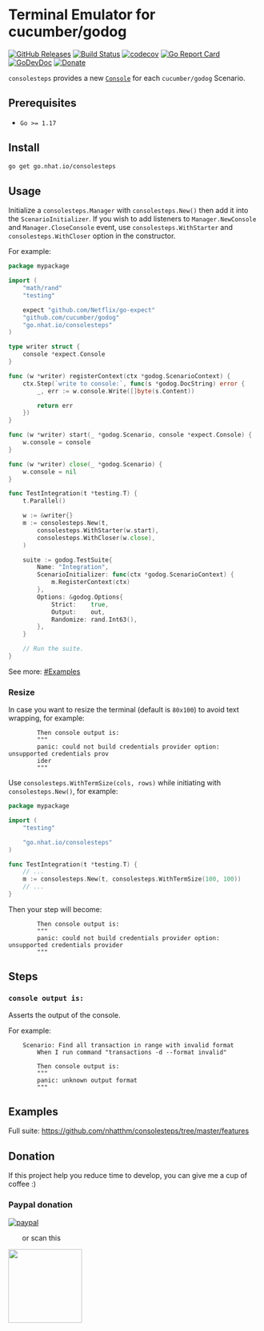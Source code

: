 # Terminal Emulator for cucumber/godog

[![GitHub Releases](https://img.shields.io/github/v/release/nhatthm/consolesteps)](https://github.com/nhatthm/consolesteps/releases/latest)
[![Build Status](https://github.com/nhatthm/consolesteps/actions/workflows/test.yaml/badge.svg)](https://github.com/nhatthm/consolesteps/actions/workflows/test.yaml)
[![codecov](https://codecov.io/gh/nhatthm/consolesteps/branch/master/graph/badge.svg?token=eTdAgDE2vR)](https://codecov.io/gh/nhatthm/consolesteps)
[![Go Report Card](https://goreportcard.com/badge/go.nhat.io/consolesteps)](https://goreportcard.com/report/go.nhat.io/consolesteps)
[![GoDevDoc](https://img.shields.io/badge/dev-doc-00ADD8?logo=go)](https://pkg.go.dev/go.nhat.io/consolesteps)
[![Donate](https://img.shields.io/badge/Donate-PayPal-green.svg)](https://www.paypal.com/donate/?hosted_button_id=PJZSGJN57TDJY)

`consolesteps` provides a new [`Console`](https://github.com/netflix/go-expect) for each `cucumber/godog` Scenario.

## Prerequisites

- `Go >= 1.17`

## Install

```bash
go get go.nhat.io/consolesteps
```

## Usage

Initialize a `consolesteps.Manager` with `consolesteps.New()` then add it into the `ScenarioInitializer`. If you wish to add listeners to `Manager.NewConsole` and
`Manager.CloseConsole` event, use `consolesteps.WithStarter` and `consolesteps.WithCloser` option in the constructor.

For example:

```go
package mypackage

import (
    "math/rand"
    "testing"

    expect "github.com/Netflix/go-expect"
    "github.com/cucumber/godog"
    "go.nhat.io/consolesteps"
)

type writer struct {
    console *expect.Console
}

func (w *writer) registerContext(ctx *godog.ScenarioContext) {
    ctx.Step(`write to console:`, func(s *godog.DocString) error {
        _, err := w.console.Write([]byte(s.Content))

        return err
    })
}

func (w *writer) start(_ *godog.Scenario, console *expect.Console) {
    w.console = console
}

func (w *writer) close(_ *godog.Scenario) {
    w.console = nil
}

func TestIntegration(t *testing.T) {
    t.Parallel()

    w := &writer{}
    m := consolesteps.New(t,
        consolesteps.WithStarter(w.start),
        consolesteps.WithCloser(w.close),
    )

    suite := godog.TestSuite{
        Name: "Integration",
        ScenarioInitializer: func(ctx *godog.ScenarioContext) {
            m.RegisterContext(ctx)
        },
        Options: &godog.Options{
            Strict:    true,
            Output:    out,
            Randomize: rand.Int63(),
        },
    }

    // Run the suite.
}
```

See more: [#Examples](#Examples)

### Resize

In case you want to resize the terminal (default is `80x100`) to avoid text wrapping, for example:

```gherkin
        Then console output is:
        """
        panic: could not build credentials provider option: unsupported credentials prov
        ider
        """
```

Use `consolesteps.WithTermSize(cols, rows)` while initiating with `consolesteps.New()`, for example:

```go
package mypackage

import (
    "testing"

    "go.nhat.io/consolesteps"
)

func TestIntegration(t *testing.T) {
    // ...
    m := consolesteps.New(t, consolesteps.WithTermSize(100, 100))
    // ...
}
```

Then your step will become:

```gherkin
        Then console output is:
        """
        panic: could not build credentials provider option: unsupported credentials provider
        """
```

## Steps

### `console output is:`

Asserts the output of the console.

For example:

```gherkin
    Scenario: Find all transaction in range with invalid format
        When I run command "transactions -d --format invalid"

        Then console output is:
        """
        panic: unknown output format
        """
```

## Examples

Full suite: https://github.com/nhatthm/consolesteps/tree/master/features

## Donation

If this project help you reduce time to develop, you can give me a cup of coffee :)

### Paypal donation

[![paypal](https://www.paypalobjects.com/en_US/i/btn/btn_donateCC_LG.gif)](https://www.paypal.com/donate/?hosted_button_id=PJZSGJN57TDJY)

&nbsp;&nbsp;&nbsp;&nbsp;&nbsp;&nbsp;&nbsp;or scan this

<img src="https://user-images.githubusercontent.com/1154587/113494222-ad8cb200-94e6-11eb-9ef3-eb883ada222a.png" width="147px" />
